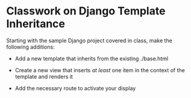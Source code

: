 # Classwork on Django Template Inheritance

Starting with the sample Django project covered in class, make the following additions:
- Add a new template that inherits from the existing ./base.html

- Create a new view that inserts *at least* one item in the context of the template and renders it

- Add the necessary route to activate your display
